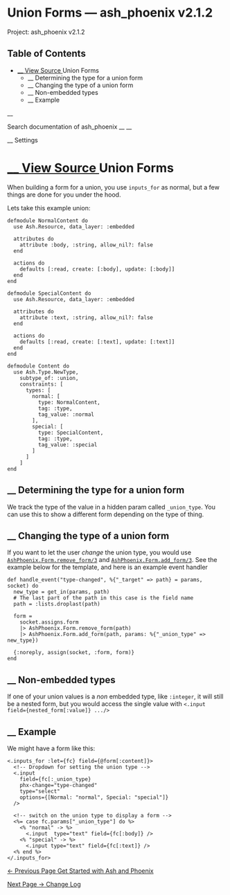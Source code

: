 # Union Forms — ash_phoenix v2.1.2

Project: ash_phoenix v2.1.2

## Table of Contents

- [ __ View Source ](external_link) Union Forms
  - __ Determining the type for a union form
  - __ Changing the type of a union form
  - __ Non-embedded types
  - __ Example

__

Search documentation of ash_phoenix __ __

__ Settings

#  [ __ View Source ](external_link) Union Forms

When building a form for a union, you use `inputs_for` as normal, but a few things are done for you under the hood.

Lets take this example union:
    
    
    defmodule NormalContent do
      use Ash.Resource, data_layer: :embedded
    
      attributes do
        attribute :body, :string, allow_nil?: false
      end
    
      actions do
        defaults [:read, create: [:body], update: [:body]]
      end
    end
    
    defmodule SpecialContent do
      use Ash.Resource, data_layer: :embedded
    
      attributes do
        attribute :text, :string, allow_nil?: false
      end
    
      actions do
        defaults [:read, create: [:text], update: [:text]]
      end
    end
    
    defmodule Content do
      use Ash.Type.NewType,
        subtype_of: :union,
        constraints: [
          types: [
            normal: [
              type: NormalContent,
              tag: :type,
              tag_value: :normal
            ],
            special: [
              type: SpecialContent,
              tag: :type,
              tag_value: :special
            ]
          ]
        ]
    end

##  __ Determining the type for a union form

We track the type of the value in a hidden param called `_union_type`. You can use this to show a different form depending on the type of thing.

##  __ Changing the type of a union form

If you want to let the user _change_ the union type, you would use [`AshPhoenix.Form.remove_form/3`](external_link) and [`AshPhoenix.Form.add_form/3`](external_link). See the example below for the template, and here is an example event handler
    
    
    def handle_event("type-changed", %{"_target" => path} = params, socket) do
      new_type = get_in(params, path)
      # The last part of the path in this case is the field name
      path = :lists.droplast(path)
    
      form =
        socket.assigns.form
        |> AshPhoenix.Form.remove_form(path)
        |> AshPhoenix.Form.add_form(path, params: %{"_union_type" => new_type})
    
      {:noreply, assign(socket, :form, form)}
    end

##  __ Non-embedded types

If one of your union values is a _non_ embedded type, like `:integer`, it will still be a nested form, but you would access the single value with `<.input field={nested_form[:value]} .../>`

##  __ Example

We might have a form like this:
    
    
    <.inputs_for :let={fc} field={@form[:content]}>
      <!-- Dropdown for setting the union type -->
      <.input
        field={fc[:_union_type}
        phx-change="type-changed"
        type="select"
        options={[Normal: "normal", Special: "special"]}
      />
    
      <!-- switch on the union type to display a form -->
      <%= case fc.params["_union_type"] do %>
        <% "normal" -> %>
          <.input  type="text" field={fc[:body]} />
        <% "special" -> %>
          <.input type="text" field={fc[:text]} />
      <% end %>
    </.inputs_for>

[ ← Previous Page  Get Started with Ash and Phoenix  ](external_link)

[ Next Page →  Change Log  ](external_link)
